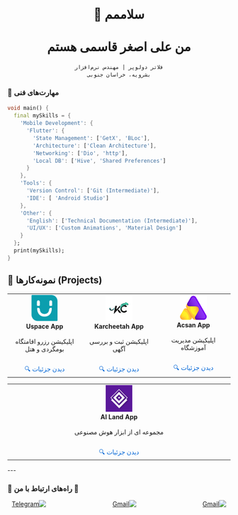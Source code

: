 <div align="center">


# 👋 سلاممم

# من علی اصغر قاسمی هستم 

`فلاتر دولوپر | مهندس نرم‌افزار`  
`بشرویه، خراسان جنوبی`

</div>

### 🧰 **مهارت‌های فنی**  
```dart
void main() {
  final mySkills = {
    'Mobile Development': {
      'Flutter': {
        'State Management': ['GetX', 'BLoc'],
        'Architecture': ['Clean Architecture'],
        'Networking': ['Dio', 'http'],
        'Local DB': ['Hive', 'Shared Preferences']
      }
    },
    'Tools': {
      'Version Control': ['Git (Intermediate)'],
      'IDE': [ 'Android Studio']
    },
    'Other': {
      'English': ['Technical Documentation (Intermediate)'],
      'UI/UX': ['Custom Animations', 'Material Design']
    }
  };
  print(mySkills);
}
```

## 📁 نمونه‌کارها (Projects)

<table>
  <tr>
    <td align="center" width="25%">
      <img src="assets/logo/Uspace-logo-sign.png" width="60" />
      <br/><strong>Uspace App</strong>
      <br/><br/>اپلیکیشن رزرو اقامتگاه بومگردی و هتل
<br/><br/><a href="projects/uspace"
   style="display: inline-flex; align-items: center; color: #0366d6; font-size: 14px; text-decoration: none; margin-top: 10px;">🔍 دیدن جزئیات
</a>
    </td>
    <td align="center" width="25%">
      <img src="assets/logo/karchita.png" width="60" />
      <br/><strong>Karcheetah App</strong>
      <br/><br/>اپلیکیشن ثبت و بررسی آگهی
<br/><br/><a href="projects/karchita"
   style="display: inline-flex; align-items: center; color: #0366d6; font-size: 14px; text-decoration: none; margin-top: 10px;">🔍 دیدن جزئیات
</a>
          <td align="center" width="25%">
      <img src="assets/logo/acsan.png" width="60" />
      <br/><strong>Acsan App</strong>
      <br/><br/>اپلیکیشن مدیریت آموزشگاه
<br/><br/><a href="projects/acsan"
   style="display: inline-flex; align-items: center; color: #0366d6; font-size: 14px; text-decoration: none; margin-top: 10px;">🔍 دیدن جزئیات
</a>
    </td>
</table>

<table>
  <tr>
    <td align="center" width="25%">
      <img src="assets/logo/AiLand.png" width="60" />
      <br/><strong>AI Land App</strong>
      <br/><br/>مجموعه ای از ابزار هوش مصنوعی
<br/><br/><a href="projects/AiLand"
   style="display: inline-flex; align-items: center; color: #0366d6; font-size: 14px; text-decoration: none; margin-top: 10px;">🔍 دیدن جزئیات

</table>
---

### 💬 راه‌های ارتباط با من 💬

<div align="center" dir="rtl">
  <div style="display: flex; justify-content: center; gap: 150px; flex-wrap: wrap;">
    <a href="mailto:aliasgharghasemi51@gmail.com">
      <img src="https://img.icons8.com/color/48/000000/gmail-new.png" width="48" title="Gmail" />
    </a>  
        <a href="https://tstsilva.com/app/callback">
      <img src="https://img.icons8.com/color/48/000000/gmail-new.png" width="48" title="Gmail" />
    </a>  
    <a href="https://t.me/Aag144">
      <img src="https://img.icons8.com/color/48/000000/telegram-app--v1.png" width="48" title="Telegram" />
    </a>
  </div>
</div>
